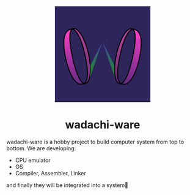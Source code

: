 <div align="center">
<img src="assets/wadachi-ware-logo.png" alt="logo" width="250">

# wadachi-ware
</div>

wadachi-ware is a hobby project to build computer system from top to bottom.
We are developing:
- CPU emulator
- OS
- Compiler, Assembler, Linker

and finally they will be integrated into a system😤
